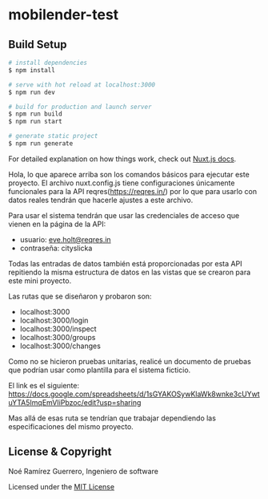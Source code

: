# mobilender-test

## Build Setup

```bash
# install dependencies
$ npm install

# serve with hot reload at localhost:3000
$ npm run dev

# build for production and launch server
$ npm run build
$ npm run start

# generate static project
$ npm run generate
```

For detailed explanation on how things work, check out [Nuxt.js docs](https://nuxtjs.org).

Hola, lo que aparece arriba son los comandos básicos para ejecutar este proyecto.
El archivo nuxt.config.js tiene configuraciones únicamente funcionales para la API reqres(https://reqres.in/) por lo que para usarlo con datos reales tendrán que hacerle ajustes a este archivo.

Para usar el sistema tendrán que usar las credenciales de acceso que vienen en la página de la API:
- usuario: eve.holt@reqres.in
- contraseña: cityslicka

Todas las entradas de datos también está proporcionadas por esta API repitiendo la misma estructura de datos en las vistas que se crearon para este mini proyecto.

Las rutas que se diseñaron y probaron son:
- localhost:3000
- localhost:3000/login
- localhost:3000/inspect
- localhost:3000/groups
- localhost:3000/changes

Como no se hicieron pruebas unitarias, realicé un documento de pruebas que podrían usar como plantilla para el sistema ficticio.

El link es el siguiente: 
https://docs.google.com/spreadsheets/d/1sGYAKOSywKlaWk8wnke3cUYwtuYTA5ImqEmVIiPbzoc/edit?usp=sharing

Mas allá de esas ruta se tendrían que trabajar dependiendo las especificaciones del mismo proyecto.

## License & Copyright

Noé Ramírez Guerrero, Ingeniero de software

Licensed under the [MIT License](LICENSE)